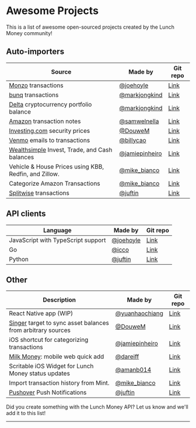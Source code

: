 # Awesome Projects
This is a list of awesome open-sourced projects created by the Lunch Money community!

## Auto-importers

Source                                                               | Made by                                             | Git repo
-----------                                                          | -------                                             | -----------
[Monzo](https://monzo.com) transactions                              | [@joehoyle](https://twitter.com/joe_hoyle)          | [Link](https://github.com/joehoyle/monzo-to-lunch-money)
[bunq](https://www.bunq.com/) transactions                           | [@markjongkind](https://twitter.com/markjongkind)   | [Link](https://github.com/markjongkind/bunq-to-lunchmoney)
[Delta](https://www.delta.exchange) cryptocurrency portfolio balance | [@markjongkind](https://twitter.com/markjongkind)   | [Link](https://github.com/markjongkind/delta-to-lunchmoney)
[Amazon](https://amazon.com) transaction notes                       | [@samwelnella](https://github.com/samwelnella)      | [Link](https://github.com/samwelnella/amazon-transactions-to-lunchmoney)
[Investing.com](https://investing.com) security prices               | [@DouweM](https://twitter.com/DouweM)                | [Link](https://gitlab.com/DouweM/investing-to-lunch-money)
[Venmo](https://venmo.com) emails to transactions                    | [@billycao](https://github.com/billycao)             | [Link](https://github.com/billycao/venmo-to-lunch-money)
[Wealthsimple](https://wealthsimple.com) Invest, Trade, and Cash balances                    | [@jamiepinheiro](https://twitter.com/jamiepinheiro)             | [Link](https://github.com/jamiepinheiro/lunch_money_wealthsimple_bridge)
Vehicle & House Prices using KBB, Redfin, and Zillow.                | [@mike_bianco](https://twitter.com/mike_bianco)      | [Link](https://github.com/iloveitaly/lunchmoney-assets)
Categorize Amazon Transactions                | [@mike_bianco](https://twitter.com/mike_bianco)      | [Link](https://github.com/iloveitaly/lunchmoney-amazon)
[Splitwise](https://splitwise.com) transactions                      | [@juftin](https://github.com/juftin)                | [Link](https://github.com/juftin/lunchable/tree/main/lunchable/plugins/splitlunch)


## API clients

Language                           | Made by                                             | Git repo
-----------                        | -------                                             | -----------
JavaScript with TypeScript support | [@joehoyle](https://twitter.com/joe_hoyle)          | [Link](https://github.com/lunch-money/lunch-money-js)
Go                                 | [@icco](https://twitter.com/icco)                   | [Link](https://github.com/icco/lunchmoney)
Python                             | [@juftin](https://github.com/juftin)                | [Link](https://github.com/juftin/lunchable)

## Other

Description                                                                     | Made by                                             | Git repo
-----------                                                                     | -------                                             | -----------
React Native app (WIP)                                                          | [@yuanhaochiang](https://twitter.com/yuanhaochiang) | [Link](https://github.com/yuanworks/bento-money)
[Singer](http://singer.io) target to sync asset balances from arbitrary sources | [@DouweM](https://twitter.com/DouweM)                | [Link](https://gitlab.com/DouweM/target-lunch-money)
iOS shortcut for categorizing transactions                    | [@jamiepinheiro](https://twitter.com/jamiepinheiro)             | [Link](https://github.com/jamiepinheiro/lunch_money_categorize_transaction_shortcut)
[Milk Money](https://milkmoney.club/): mobile web quick add | [@dareiff](https://github.com/dareiff) | [Link](https://github.com/dareiff/quick-add)
Scritable iOS Widget for Lunch Money status updates | [@amanb014](https://github.com/amanb014) | [Link](https://github.com/amanb014/lunch-money-widget)
Import transaction history from Mint. | [@mike_bianco](https://twitter.com/mike_bianco) | [Link](https://github.com/iloveitaly/mint-lunchmoney)
[Pushover](https://pushover.net) Push Notifications                              | [@juftin](https://github.com/juftin)                | [Link](https://github.com/juftin/lunchable/tree/main/lunchable/plugins/pushlunch)

<aside class="notice">
Did you create something with the Lunch Money API? Let us know and we'll add it to this list!
</aside>

---
